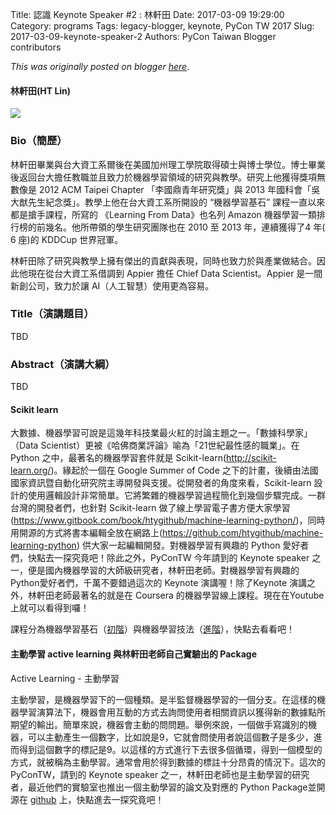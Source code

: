 Title: 認識 Keynote Speaker #2 : 林軒田
Date: 2017-03-09 19:29:00
Category: programs
Tags: legacy-blogger, keynote, PyCon TW 2017
Slug: 2017-03-09-keynote-speaker-2
Authors: PyCon Taiwan Blogger contributors

*This was originally posted on blogger [here](https://pycontw.blogspot.com/2017/03/keynote-speaker-2.html)*.

<!--more-->

#### 林軒田(HT Lin)

[![](https://1.bp.blogspot.com/-YRb2-7BhpJI/WME8Jj_XzfI/AAAAAAAAB9o/BcgVf-2V8lE1Ngsnek4J1WJElywxyWmRwCLcB/s400/ht_lin%2B%25281%2529.png)](https://1.bp.blogspot.com/-YRb2-7BhpJI/WME8Jj_XzfI/AAAAAAAAB9o/BcgVf-2V8lE1Ngsnek4J1WJElywxyWmRwCLcB/s1600/ht_lin%2B%25281%2529.png)

### Bio（簡歷）

林軒田畢業與台大資工系爾後在美國加州理工學院取得碩士與博士學位。博士畢業後返回台大擔任教職並且致力於機器學習領域的研究與教學。研究上他獲得獎項無數像是 2012 ACM Taipei Chapter 「李國鼎青年研究獎」與 2013 年國科會「吳大猷先生紀念獎」。教學上他在台大資工系所開設的 “機器學習基石” 課程一直以來都是搶手課程，所寫的 《Learning From Data》也名列 Amazon 機器學習一類排行榜的前幾名。他所帶領的學生研究團隊也在 2010 至 2013 年，連續獲得了4 年( 6 座)的 KDDCup 世界冠軍。

林軒田除了研究與教學上擁有傑出的貢獻與表現，同時也致力於與產業做結合。因此他現在從台大資工系借調到 Appier 擔任 Chief Data Scientist。Appier 是一間新創公司，致力於讓 AI（人工智慧）使用更為容易。

### Title（演講題目）

TBD

### Abstract（演講大綱）

TBD


#### Scikit learn

大數據、機器學習可說是這幾年科技業最火紅的討論主題之一。「數據科學家」（Data Scientist）更被《哈佛商業評論》喻為「21世紀最性感的職業」。在 Python 之中，最著名的機器學習套件就是 Scikit-learn(<http://scikit-learn.org/>)。緣起於一個在 Google Summer of Code 之下的計畫，後續由法國國家資訊暨自動化研究院主導開發與支援。從開發者的角度來看，Scikit-learn 設計的使用邏輯設計非常簡單。它將繁雜的機器學習過程簡化到幾個步驟完成。一群台灣的開發者們，也針對 Scikit-learn 做了線上學習電子書方便大家學習(<https://www.gitbook.com/book/htygithub/machine-learning-python/>)，同時用開源的方式將書本編輯全放在網路上(https://github.com/htygithub/machine-learning-python) 供大家一起編輯開發。對機器學習有興趣的 Python 愛好者們，快點去一探究竟吧！除此之外，PyConTW 今年請到的 Keynote speaker 之一，便是國內機器學習的大師級研究者，林軒田老師。對機器學習有興趣的Python愛好者們，千萬不要錯過這次的 Keynote 演講喔！除了Keynote 演講之外，林軒田老師最著名的就是在 Coursera 的機器學習線上課程。現在在Youtube 上就可以看得到囉！

課程分為機器學習基石（[初階](https://www.youtube.com/watch?v=nQvpFSMPhr0&list=PLXVfgk9fNX2I7tB6oIINGBmW50rrmFTqf)）與機器學習技法（[進階](https://www.youtube.com/watch?v=A-GxGCCAIrg&list=PLXVfgk9fNX2IQOYPmqjqWsNUFl2kpk1U2)），快點去看看吧！

#### 主動學習 active learning 與林軒田老師自己實驗出的 Package

Active Learning - 主動學習

主動學習，是機器學習下的一個種類。是半監督機器學習的一個分支。在這樣的機器學習演算法下，機器會用互動的方式去詢問使用者相關資訊以獲得新的數據點所期望的輸出。簡單來說，機器會主動的問問題。舉例來說，一個做手寫識別的機器，可以主動產生一個數字，比如說是9，它就會問使用者說這個數子是多少，進而得到這個數字的標記是9。以這樣的方式進行下去很多個循環，得到一個模型的方式，就被稱為主動學習。通常會用於得到數據的標註十分昂貴的情況下。這次的 PyConTW，請到的 Keynote speaker 之一，林軒田老師也是主動學習的研究者，最近他們的實驗室也推出一個主動學習的論文及對應的 Python Package並開源在 [github](https://github.com/ntucllab/libact) 上，快點進去一探究竟吧！
